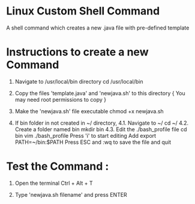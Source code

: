 # Linux Custom Shell Command

A shell command which creates a new .java file with pre-defined template


# Instructions to create a new Command

1. Navigate to /usr/local/bin directory
	cd /usr/local/bin

2. Copy the files 'template.java' and 'newjava.sh' to this directory { You may need root permissions to copy }

3. Make the 'newjava.sh' file executable
	chmod +x newjava.sh

4. If bin folder in not created in ~/ directory,
	4.1. Navigate to ~/
		cd ~/
	4.2. Create a folder named bin
		mkdir bin
	4.3. Edit the ./bash_profile file
		cd bin
		vim ./bash_profile
		Press 'i' to start editing
		Add 
			export PATH=~/bin:$PATH
		Press ESC and :wq to save the file and quit


# Test the Command :

1. Open the terminal
	Ctrl + Alt + T

2. Type 'newjava.sh filename' and press ENTER
